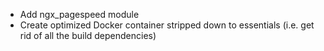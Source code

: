 - Add ngx_pagespeed module
- Create optimized Docker container stripped down to essentials (i.e. get rid of all the build dependencies)
